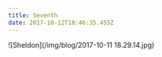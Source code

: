 ```yaml
---
title: Seventh
date: 2017-10-12T18:46:35.455Z
---
```

![Sheldon](/img/blog/2017-10-11 18.29.14.jpg)



